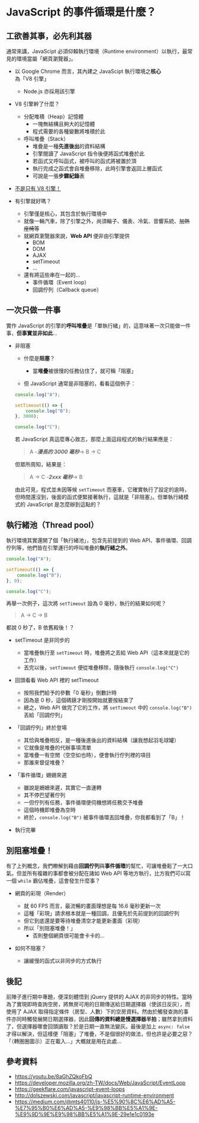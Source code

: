 # JavaScript 的事件循環是什麼？
## 工欲善其事，必先利其器
通常來講，JavaScipt 必須仰賴執行環境（Runtime environment）以執行，最常見的環境當屬「網頁瀏覽器」。

* 以 Google Chrome 而言，其內建之 JavaScipt 執行環境之**核心**為「V8 引擎」
    * Node.js 亦採用該引擎

* V8 引擎幹了什麼？
    * 分配堆積（Heap）記憶體
        * 一塊無結構且夠大的記憶體
        * 程式需要的各種變數將堆積於此
    * 呼叫堆疊（Stack）
        * 堆疊是一種**先進後出**的資料結構
        * 引擎閱讀了 JavaScript 指令後便將函式堆疊於此
        * 若函式又呼叫函式，被呼叫的函式將被置於頂
        * 執行完成之函式會自堆疊移除，此時引擎會返回上層函式
        * 可說是一張**步驟紀錄**表

* [不是只有 V8 引擎！](https://w.wiki/3PBj)

* 有引擎就好嗎？
    * 引擎僅是核心，其包含於執行環境中
    * 就像一輛汽車，除了引擎之外，尚須輪子、儀表、冷氣、音響系統、<del>加熱座椅</del>等
    * 就網頁瀏覽器來說，**Web API** 便非由引擎提供
        * BOM
        * DOM
        * AJAX
        * setTimeout
        * …
    * 還有將這些串在一起的…
        * 事件循環（Event loop）
        * 回調佇列（Callback queue）

## 一次只做一件事
實作 JavaScript 的引擎的**呼叫堆疊**是「單執行緒」的，這意味著一次只能做一件事，**但事實並非如此**…

* 非阻塞
    * 什麼是**阻塞**？
        * 當**堆疊**被很慢的任務佔住了，就可稱「阻塞」

    * 但 JavaScript 通常是非阻塞的，看看這個例子：
    ```javascript
    console.log("A");

    setTimeout(() => {
        console.log("B");
    }, 3000);

    console.log("C");
    ```

    若 JavaScript 真這麼專心致志，那麼上面這段程式的執行結果應是：
    > A -***漫長的 3000 毫秒***-> B -> C

    但眾所周知，結果是：
    > A -> C -***2xxx 毫秒***-> B

    由此可見，程式並未因等候 ```setTimeout``` 而塞車，它確實執行了設定的逾時，但時間還沒到，後面的函式便緊接著執行，這就是「非阻塞」。但單執行緒模式的 JavaScript 是怎麼辦到這點的？

## 執行緒池（Thread pool）
執行環境其實還開了個「執行緒池」，包含先前提到的 Web API、事件循環、回調佇列等，他們皆在引擎運行的呼叫堆疊的**執行緒之外**。

```javascript
console.log("A");

setTimeout(() => {
    console.log("B");
}, 0);

console.log("C");
```

再舉一次例子，這次將 ```setTimeout``` 設為 0 毫秒，執行的結果如何呢？
> A -> C -> B

都說 0 秒了，B 依舊殿後！？

* setTimeout 是非同步的
    * 當堆疊執行至 ```setTimeout``` 時，堆疊將之丟給 Web API（這本來就是它的工作）
    * 丟完以後，```setTimeout``` 便從堆疊移除，隨後執行 ```console.log("C")```

* 回頭看看 Web API 裡的 setTimeout
    * 按照我們給予的參數「0 毫秒」倒數計時
    * 因為是 0 秒，這個碼錶才剛按開始就要按結束了
    * 總之，Web API 做完了它的工作，將 ```setTimeout``` 中的 ```console.log("B")``` 丟給「回調佇列」

* 「回調佇列」終於登場
    * 其恰與堆疊相反，是一種後進後出的資料結構（讓我想起羽毛球罐）
    * 它就像是堆疊的代辦事項清單
    * 當堆疊一有空閒（空空如也時），便會執行佇列裡的項目
    * 那誰來督促堆疊？

* 「事件循環」姍姍來遲
    * 雖說是姍姍來遲，其實它一直運轉
    * 其不停巴望著佇列
    * 一但佇列有任務，事件循環便伺機想將任務交予堆疊
    * 這個時機即堆疊為空時
    * 終於，```console.log("B")``` 被事件循環丟回堆疊，你我都看到了「B」！

* 執行完畢

## 別阻塞堆疊！
有了上列概念，我們瞭解到藉由**回調佇列**與**事件循環**的幫忙，可讓堆疊鬆了一大口氣。但並所有複雜的事都會被分配在諸如 Web API 等地方執行，比方我們可以寫一個 ```while``` 霸佔堆疊，這會發生什麼事？

* 網頁的彩現（Render）
    * 就 60 FPS 而言，最流暢的畫面理想是每 16.6 毫秒更新一次
    * 這種「彩現」請求根本就是一種回調，且優先於先前提到的回調佇列
    * 但它到底還是要等待堆疊清空才能更新畫面（彩現）
    * 所以「別阻塞堆疊！」
        * 否則整個網頁很可能會卡卡的…

* 如何不阻塞？
    * 讓緩慢的函式以非同步的方式執行

## 後記
前陣子進行期中專題，便深刻體悟到 jQuery 提供的 AJAX 的非同步的特性。當時為了實現即時查詢空房，將無房可用的日期傳送給日期選擇器（使該日反灰），而使用了 AJAX 取得指定條件（房型、人數）下的空房資料。然由於觸發查詢的事件亦同時觸發展開日期選擇器，因此**回傳的資料總是慢選擇器半拍**；雖然拿到資料了，但選擇器哪會回頭讀取？於是日期一直無法變灰。最後是加上 ```async: false``` 才得以解決，但這樣便「阻塞」了堆疊，不是個很好的做法，但也許是必要之惡？「（轉圈圈圖示）正在載入…」大概就是用在此處…

## 參考資料
* https://youtu.be/8aGhZQkoFbQ
* https://developer.mozilla.org/zh-TW/docs/Web/JavaScript/EventLoop
* https://geekflare.com/javascript-event-loops
* http://dolszewski.com/javascript/javascript-runtime-environment
* https://medium.com/@mts40110/js-%E5%90%8C%E6%AD%A5-%E7%95%B0%E6%AD%A5-%E9%98%BB%E5%A1%9E-%E9%9D%9E%E9%98%BB%E5%A1%9E-29e1e1c0193e
